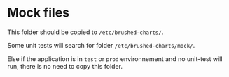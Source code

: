 # Mock files 

This folder should be copied to `/etc/brushed-charts/`.<p/>
Some unit tests will search for folder `/etc/brushed-charts/mock/`. <p/>
Else if the application is in `test` or `prod` environnement and no unit-test will run, there is no need to copy this folder.